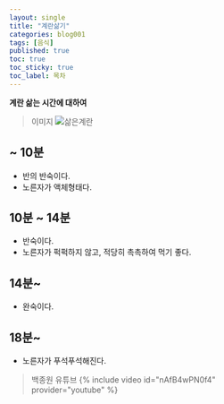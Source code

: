 ```yaml
---
layout: single
title: "계란삶기"
categories: blog001
tags: [음식]
published: true
toc: true
toc_sticky: true
toc_label: 목차
---
```

<!-- description: "test01"
headline: "test01-headline"
comments: true
 -->
**계란 삶는 시간에 대하여**

> 이미지
![삶은계란]({{site.url}}/images/삶은계란.png)

## ~ 10분

- 반의 반숙이다.
- 노른자가 액체형태다.

## 10분 ~ 14분

- 반숙이다.
- 노른자가 퍽퍽하지 않고, 적당히 촉촉하여 먹기 좋다.


## 14분~

- 완숙이다.

## 18분~

- 노른자가 푸석푸석해진다.

> 백종원 유튜브
{% include video id="nAfB4wPN0f4" provider="youtube" %}
